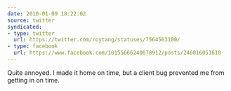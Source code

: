 ```yaml
---
date: 2010-01-09 18:22:02
source: twitter
syndicated:
- type: twitter
  url: https://twitter.com/roytang/statuses/7564563100/
- type: facebook
  url: https://www.facebook.com/10155666240078912/posts/246016051610
---
```


Quite annoyed. I made it home on time, but a client bug prevented me from getting in on time.